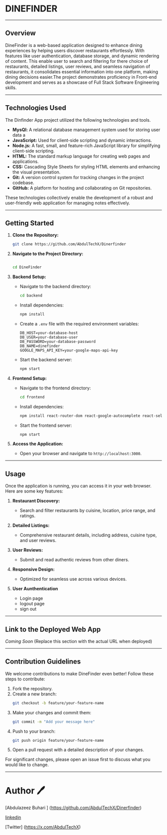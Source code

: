 # DINEFINDER

---

## Overview

DineFinder is a web-based application designed to enhance dining experiences by helping users discover restaurants effortlessly. With features like user authentication, database storage, and dynamic rendering of content. This enable user to search and filtering for there choice of restaurants, detailed listings, user reviews, and seamless navigation of restaurants, it consolidates essential information into one platform, making dining decisions easier.The project demonstrates proficiency in Front-end  development and serves as a showcase of Full Stack Software Engineering skills.

--- 

## Technologies Used
The Dinfinder App project utilized the following technologies and tools.


* **MysQl:** A relational database management system used for storing user data a
* **JavaScript:** Used for client-side scripting and dynamic interactions.
* **Node.js:** A fast, small, and feature-rich JavaScript library for simplifying client-side scripting.
* **HTML:** The standard markup language for creating web pages and applications.
* **CSS:** Cascading Style Sheets for styling HTML elements and enhancing the visual presentation.
* **Git:** A version control system for tracking changes in the project codebase.
* **GitHub:** A platform for hosting and collaborating on Git repositories.

These technologies collectively enable the development of a robust and user-friendly web application for managing notes effectively.



---

## Getting Started

1. **Clone the Repository:**
   ```bash
   git clone https://github.com/AbdulTechX/Dinerfinder
   ```

2. **Navigate to the Project Directory:**
   ```bash
   
   cd DineFinder
   ```

3. **Backend Setup:**
   - Navigate to the backend directory:
     ```bash
     cd backend
     ```
   - Install dependencies:
     ```bash
     npm install
     ```
   - Create a `.env` file with the required environment variables:
     ```env
     DB_HOST=your-database-host
     DB_USER=your-database-user
     DB_PASSWORD=your-database-password
     DB_NAME=dinefinder
     GOOGLE_MAPS_API_KEY=your-google-maps-api-key
     ```
   - Start the backend server:
     ```bash
     npm start
     ```

4. **Frontend Setup:**
   - Navigate to the frontend directory:
     ```bash
     cd frontend
     ```
   - Install dependencies:
     ```bash
     npm install react-router-dom react-google-autocomplete react-select react-icons swiper react-compound-slider @fortawesome/fontawesome-free

     ```
   - Start the frontend server:
     ```bash
     npm start
     ```

5. **Access the Application:**
   - Open your browser and navigate to `http://localhost:3000`.

---


## Usage
Once the application is running, you can access it in your web browser. Here are some key features:


1. **Restaurant Discovery:**
   - Search and filter restaurants by cuisine, location, price range, and ratings.

2. **Detailed Listings:**
   - Comprehensive restaurant details, including address, cuisine type, and user reviews.

3. **User Reviews:**
   - Submit and read authentic reviews from other diners.

4. **Responsive Design:**
   - Optimized for seamless use across various devices.

5. **User Aunthentication**
   - Login page
   - logout page
   - sign out
---

## Link to the Deployed Web App
*Coming Soon* (Replace this section with the actual URL when deployed)

---

## Contribution Guidelines

We welcome contributions to make DineFinder even better! Follow these steps to contribute:

1. Fork the repository.
2. Create a new branch:
   ```bash
   git checkout -b feature/your-feature-name
   ```
3. Make your changes and commit them:
   ```bash
   git commit -m "Add your message here"
   ```
4. Push to your branch:
   ```bash
   git push origin feature/your-feature-name
   ```
5. Open a pull request with a detailed description of your changes.

For significant changes, please open an issue first to discuss what you would like to change.

---
# Author :pen:

[Abdulazeez Buhari ] (https://github.com/AbdulTechX/Dinerfinder)

[linkedin](https://www.linkedin.com/in/abdulazeez-buhari-823969270?lipi=urn%3Ali%3Apage%3Ad_flagship3_profile_view_base_contact_details%3BBty0KJWyStadA5YSoOUEBg%3D%3D)

[Twitter] (https://x.com/AbdulTechX) 
